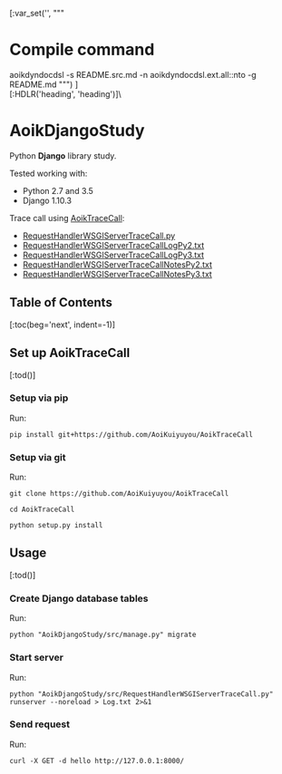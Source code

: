 [:var_set('', """
# Compile command
aoikdyndocdsl -s README.src.md -n aoikdyndocdsl.ext.all::nto -g README.md
""")
]\
[:HDLR('heading', 'heading')]\
# AoikDjangoStudy
Python **Django** library study.

Tested working with:
- Python 2.7 and 3.5
- Django 1.10.3

Trace call using [AoikTraceCall](https://github.com/AoiKuiyuyou/AoikTraceCall):
- [RequestHandlerWSGIServerTraceCall.py](/src/RequestHandlerWSGIServerTraceCall.py)
- [RequestHandlerWSGIServerTraceCallLogPy2.txt](/src/RequestHandlerWSGIServerTraceCallLogPy2.txt?raw=True)
- [RequestHandlerWSGIServerTraceCallLogPy3.txt](/src/RequestHandlerWSGIServerTraceCallLogPy3.txt?raw=True)
- [RequestHandlerWSGIServerTraceCallNotesPy2.txt](/src/RequestHandlerWSGIServerTraceCallNotesPy2.txt?raw=True)
- [RequestHandlerWSGIServerTraceCallNotesPy3.txt](/src/RequestHandlerWSGIServerTraceCallNotesPy3.txt?raw=True)

## Table of Contents
[:toc(beg='next', indent=-1)]

## Set up AoikTraceCall
[:tod()]

### Setup via pip
Run:
```
pip install git+https://github.com/AoiKuiyuyou/AoikTraceCall
```

### Setup via git
Run:
```
git clone https://github.com/AoiKuiyuyou/AoikTraceCall

cd AoikTraceCall

python setup.py install
```

## Usage
[:tod()]

### Create Django database tables
Run:
```
python "AoikDjangoStudy/src/manage.py" migrate
```

### Start server
Run:
```
python "AoikDjangoStudy/src/RequestHandlerWSGIServerTraceCall.py" runserver --noreload > Log.txt 2>&1
```

### Send request
Run:
```
curl -X GET -d hello http://127.0.0.1:8000/
```
